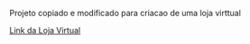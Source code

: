 Projeto copiado e modificado para criacao de uma loja virttual<br>

<a href="https://amorimgg7.github.io/o_crochedasol/">Link da Loja Virtual</a>
